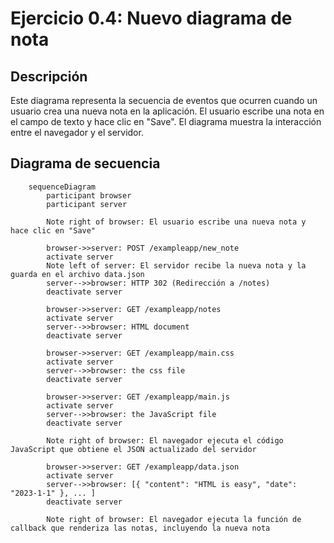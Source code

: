 # Ejercicio 0.4: Nuevo diagrama de nota

## Descripción
Este diagrama representa la secuencia de eventos que ocurren cuando un usuario crea una nueva nota en la aplicación. El usuario escribe una nota en el campo de texto y hace clic en "Save". El diagrama muestra la interacción entre el navegador y el servidor.

## Diagrama de secuencia
```mermaid
    sequenceDiagram
        participant browser
        participant server

        Note right of browser: El usuario escribe una nueva nota y hace clic en "Save"

        browser->>server: POST /exampleapp/new_note
        activate server
        Note left of server: El servidor recibe la nueva nota y la guarda en el archivo data.json
        server-->>browser: HTTP 302 (Redirección a /notes)
        deactivate server

        browser->>server: GET /exampleapp/notes
        activate server
        server-->>browser: HTML document
        deactivate server

        browser->>server: GET /exampleapp/main.css
        activate server
        server-->>browser: the css file
        deactivate server

        browser->>server: GET /exampleapp/main.js
        activate server
        server-->>browser: the JavaScript file
        deactivate server

        Note right of browser: El navegador ejecuta el código JavaScript que obtiene el JSON actualizado del servidor

        browser->>server: GET /exampleapp/data.json
        activate server
        server-->>browser: [{ "content": "HTML is easy", "date": "2023-1-1" }, ... ]
        deactivate server

        Note right of browser: El navegador ejecuta la función de callback que renderiza las notas, incluyendo la nueva nota
```

